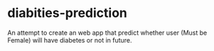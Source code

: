 # diabities-prediction
An attempt to create an web app that predict whether user (Must be Female) will have diabetes or not in future.
